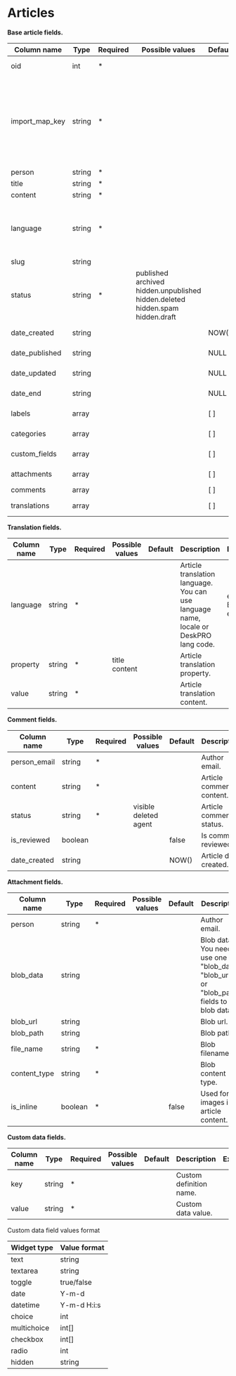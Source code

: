 Articles
==================

**Base article fields.**

| Column name               | Type    | Required | Possible values                                                                                             | Default | Description                                                                                                                             | Examples                                                          |
| --------------------------|---------|----------|-------------------------------------------------------------------------------------------------------------|---------|-----------------------------------------------------------------------------------------------------------------------------------------|-------------------------------------------------------------------|
| oid                       | int     |  *       |                                                                                                             |         | External source id.                                                                                                                     |                                                                   |
| import_map_key            | string  |  *       |                                                                                                             |         | External source type. <br/><br/>  "oid" + "import_map_key" is the unique key for proper item updates when you try to re-import the item.| dp_article, zd_article, kayako_article                            |
| person                    | string  |  *       |                                                                                                             |         | Author email.                                                                                                                           | user@example.com                                                  |
| title                     | string  |  *       |                                                                                                             |         | Article title.                                                                                                                          |                                                                   |
| content                   | string  |  *       |                                                                                                             |         | Article content.                                                                                                                        |                                                                   |
| language                  | string  |  *       |                                                                                                             |         | Article language. You can use language name, locale or DeskPRO lang code.                                                               | eng, English, en_US                                               |
| slug                      | string  |          |                                                                                                             |         | Article slug.                                                                                                                           |                                                                   |
| status                    | string  |  *       | published <br/> archived <br/> hidden.unpublished <br/> hidden.deleted <br/> hidden.spam <br/> hidden.draft |         | Article status.                                                                                                                         |                                                                   |
| date_created              | string  |          |                                                                                                             | NOW()   | Article date created.                                                                                                                   | 2016-07-12 00:00:00                                               |
| date_published            | string  |          |                                                                                                             | NULL    | Article date published.                                                                                                                 | 2016-07-12 00:00:00                                               |
| date_updated              | string  |          |                                                                                                             | NULL    | Article date last updated.                                                                                                              | 2016-07-12 00:00:00                                               |
| date_end                  | string  |          |                                                                                                             | NULL    | Article date end.                                                                                                                       | 2016-07-12 00:00:00                                               |
| labels                    | array   |          |                                                                                                             | [ ]     | Article labels.                                                                                                                         | ["label 1", "label 2"]                                            |
| categories                | array   |          |                                                                                                             | [ ]     | Article categories.                                                                                                                     | ["Category 1 > Sub Category 1"]                                   |
| custom_fields             | array   |          |                                                                                                             | [ ]     | Article custom fields.                                                                                                                  |                                                                   |
| attachments               | array   |          |                                                                                                             | [ ]     | Article attachments.                                                                                                                    |                                                                   |
| comments                  | array   |          |                                                                                                             | [ ]     | Article comments.                                                                                                                       |                                                                   |
| translations              | array   |          |                                                                                                             | [ ]     | Article translations.                                                                                                                   |                                                                   |

**Translation fields.**

| Column name               | Type    | Required | Possible values                                                                                             | Default | Description                                                                                                                             | Examples                                                          |
| --------------------------|---------|----------|-------------------------------------------------------------------------------------------------------------|---------|-----------------------------------------------------------------------------------------------------------------------------------------|-------------------------------------------------------------------|
| language                  | string  |  *       |                                                                                                             |         | Article translation language. You can use language name, locale or DeskPRO lang code.                                                   | eng, English, en_US                                               |
| property                  | string  |  *       | title <br/> content                                                                                         |         | Article translation property.                                                                                                           |                                                                   |
| value                     | string  |  *       |                                                                                                             |         | Article translation content.                                                                                                            |                                                                   |

**Comment fields.**

| Column name               | Type    | Required | Possible values                                                                                             | Default | Description                                                                                                                             | Examples                                                          |
| --------------------------|---------|----------|-------------------------------------------------------------------------------------------------------------|---------|-----------------------------------------------------------------------------------------------------------------------------------------|-------------------------------------------------------------------|
| person_email              | string  |  *       |                                                                                                             |         | Author email.                                                                                                                           | user@example.com                                                  |
| content                   | string  |  *       |                                                                                                             |         | Article comment content.                                                                                                                |                                                                   |
| status                    | string  |  *       | visible <br/> deleted <br/> agent                                                                           |         | Article comment status.                                                                                                                 |                                                                   |
| is_reviewed               | boolean |          |                                                                                                             | false   | Is comment reviewed.                                                                                                                    |                                                                   |
| date_created              | string  |          |                                                                                                             | NOW()   | Article date created.                                                                                                                   | 2016-07-12 00:00:00                                               |

**Attachment fields.**

| Column name               | Type    | Required | Possible values                                                                                             | Default | Description                                                                                                                             | Examples                                                          |
| --------------------------|---------|----------|-------------------------------------------------------------------------------------------------------------|---------|-----------------------------------------------------------------------------------------------------------------------------------------|-------------------------------------------------------------------|
| person                    | string  |  *       |                                                                                                             |         | Author email.                                                                                                                           | user@example.com                                                  |
| blob_data                 | string  |          |                                                                                                             |         | Blob data. You need to use one of "blob_data",  "blob_url" or "blob_path" fields to get blob data.                                      |                                                                   |
| blob_url                  | string  |          |                                                                                                             |         | Blob url.                                                                                                                               |                                                                   |
| blob_path                 | string  |          |                                                                                                             |         | Blob path.                                                                                                                              |                                                                   |
| file_name                 | string  | *        |                                                                                                             |         | Blob filename.                                                                                                                          |                                                                   |
| content_type              | string  | *        |                                                                                                             |         | Blob content type.                                                                                                                      |                                                                   |
| is_inline                 | boolean | *        |                                                                                                             | false   | Used for images in article content.                                                                                                     |                                                                   |

**Custom data fields.**

| Column name               | Type    | Required | Possible values                                                                                             | Default | Description                                                                                                                             | Examples                                                          |
| --------------------------|---------|----------|-------------------------------------------------------------------------------------------------------------|---------|-----------------------------------------------------------------------------------------------------------------------------------------|-------------------------------------------------------------------|
| key                       | string  |  *       |                                                                                                             |         | Custom definition name.                                                                                                                 |                                                                   |
| value                     | string  |  *       |                                                                                                             |         | Custom data value.                                                                                                                      |                                                                   |

Custom data field values format

| Widget type | Value format |
| ------------|--------------|
| text        | string       |
| textarea    | string       |
| toggle      | true/false   |
| date        | Y-m-d        |
| datetime    | Y-m-d H:i:s  |
| choice      | int          |
| multichoice | int[]        |
| checkbox    | int[]        |
| radio       | int          |
| hidden      | string       |
